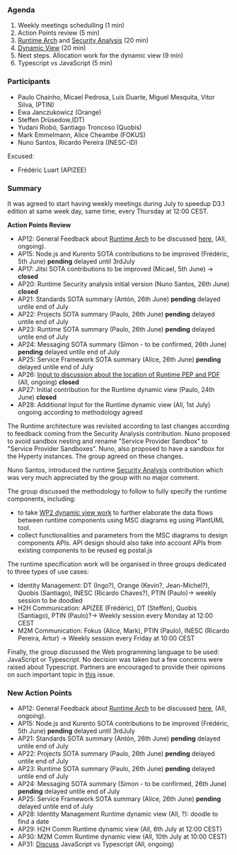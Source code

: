 ### Agenda

1. Weekly meetings schedulling (1 min)
1. Action Points review (5 min)
1. [Runtime Arch](../specs/runtime/runtime-architecture.md) and [Security Analysis](../specs/runtime/securityanalysis.md) (20 min)
1. [Dynamic View](../specs/runtime/dynamic-view) (20 min)
1. Next steps. Allocation work for the dynamic view (9 min)
1. Typescript vs JavaScript (5 min)

### Participants

* Paulo Chainho, Micael Pedrosa, Luis Duarte, Miguel Mesquita, Vitor Silva,  (PTIN)
* Ewa Janczukowicz (Orange)
* Steffen Drüsedow,(DT)
* Yudani Riobó, Santiago Troncoso (Quobis)
* Mark Emmelmann, Alice Cheambe (FOKUS)
* Nuno Santos, Ricardo Pereira (INESC-ID)

Excused:
* Frédéric Luart (APIZEE)

### Summary

It was agreed to start having weekly meetings during July to speedup D3.1 edition at same week day, same time, every Thursday at 12:00 CEST.

**Action Points Review**
* AP12: General Feedback about [Runtime Arch](../specs/runtime/runtime-architecture.md) to be discussed [here](https://github.com/reTHINK-project/core-framework/issues/41), (All, ongoing).
* AP15: Node.js and Kurento SOTA contributions to be improved (Frédéric, 5th June) **pending** delayed until 3rdJuly
* AP17: Jitsi SOTA contributions to be improved (Micael, 5th June) -> **closed**
* AP20: Runtime Security analysis initial version (Nuno Santos, 26th June) **closed**
* AP21: Standards SOTA summary (Antón, 26th June) **pending** delayed untile end of July
* AP22: Projects SOTA summary (Paulo, 26th June) **pending** delayed untile end of July
* AP23: Runtime SOTA summary (Paulo, 26th June) **pending** delayed untile end of July
* AP24: Messaging SOTA summary (Simon - to be confirmed, 26th June) **pending** delayed untile end of July
* AP25: Service Framework SOTA summary (Alice, 26th June) **pending** delayed untile end of July
* AP26: [Input to discussion about the location of Runtime PEP and PDF](https://github.com/reTHINK-project/core-framework/issues/45) (All, ongoing) **closed**
* AP27: Initial contribution for the Runtime dynamic view (Paulo, 24th June) **closed**
* AP28: Additional Input for the Runtime dynamic view (All, 1st July) ongoing according to methodology agreed


The Runtime architecture was revisited according to last changes according to feedback coming from the Security Analysis contribution. Nuno proposed to avoid sandbox nesting and rename "Service Provider Sandbox" to "Service Provider Sandboxes". Nuno, also proposed to have a sandbox for the Hyperty instances. The group agreed on these changes.

Nuno Santos, introduced the runtime [Security Analysis](../specs/runtime/securityanalysis.md) contribution which was very much appreciated by the group with no major comment.

The group discussed the methodology to follow to fully specify the runtime components, including:
- to take [WP2 dynamic view work](https://github.com/reTHINK-project/architecture/tree/master/docs/dynamic-view) to further elaborate the data flows between runtime components using MSC diagrams eg using PlantUML tool.
- collect functionalities and parameters from the MSC diagrams to design components APIs. API design should also take into account APIs from existing components to be reused eg postal.js

The runtime specification work will be organised in three groups dedicated to three types of use cases:

* Identity Management: DT (Ingo?), Orange (Kevin?, Jean-Michel?), Quobis (Santiago), INESC (Ricardo Chaves?), PTIN (Paulo)-> weekly session to be doodled
* H2H Communication: APIZEE (Frédéric), DT (Steffen), Quobis (Santiago), PTIN (Paulo)?-> Weekly session every Monday at 12:00 CEST
* M2M Communication: Fokus (Alice, Mark), PTIN (Paulo), INESC (Ricardo Pereira, Artur) -> Weekly session every Friday at 10:00 CEST

Finally, the group discussed the Web programming language to be used: JavaScript or Typescript. No decision was taken but a few concerns were raised about Typescript. Partners are encouraged to provide their opinions on such important topic in [this](https://github.com/reTHINK-project/core-framework/issues/46) issue.


### New Action Points

* AP12: General Feedback about [Runtime Arch](../specs/runtime/runtime-architecture.md) to be discussed [here](https://github.com/reTHINK-project/core-framework/issues/41), (All, ongoing).
* AP15: Node.js and Kurento SOTA contributions to be improved (Frédéric, 5th June) **pending** delayed until 3rdJuly
* AP21: Standards SOTA summary (Antón, 26th June) **pending** delayed untile end of July
* AP22: Projects SOTA summary (Paulo, 26th June) **pending** delayed untile end of July
* AP23: Runtime SOTA summary (Paulo, 26th June) **pending** delayed untile end of July
* AP24: Messaging SOTA summary (Simon - to be confirmed, 26th June) **pending** delayed untile end of July
* AP25: Service Framework SOTA summary (Alice, 26th June) **pending** delayed untile end of July
* AP28: Identity Management Runtime dynamic view (All, ?): doodle to find a date
* AP29: H2H Comm Runtime dynamic view (All, 6th July at 12:00 CEST)
* AP30: M2M Comm Runtime dynamic view (All, 10th July at 10:00 CEST)
* AP31: [Discuss](https://github.com/reTHINK-project/core-framework/issues/46) JavaScript vs Typescript (All, ongoing)
 


